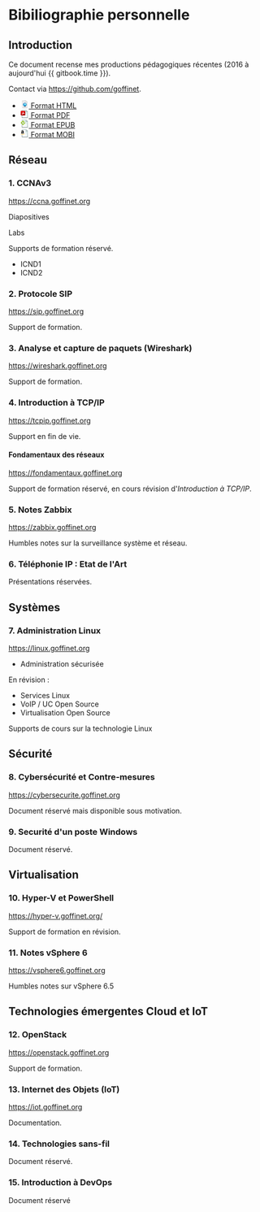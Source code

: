 # Bibiliographie personnelle

<!-- toc -->

## Introduction

Ce document recense mes productions pédagogiques récentes (2016 à aujourd'hui {{ gitbook.time }}).

Contact via https://github.com/goffinet.

* [![HTML](/images/document-web.png) Format HTML](https://biblio.goffinet.org/)
* [![PDF](/images/document-pdf.png) Format PDF](https://www.gitbook.com/download/pdf/book/goffinet/biblio)
* [![EPUB](/images/document-epub.png) Format EPUB](https://www.gitbook.com/download/epub/book/goffinet/biblio)
* [![MOBI](/images/document-mobi.png) Format MOBI](https://www.gitbook.com/download/mobi/book/goffinet/biblio)

## Réseau

### 1. CCNAv3

https://ccna.goffinet.org

Diapositives

Labs

Supports de formation réservé.

* ICND1
* ICND2

### 2. Protocole SIP

https://sip.goffinet.org

Support de formation.

### 3. Analyse et capture de paquets (Wireshark)

https://wireshark.goffinet.org

Support de formation.

### 4. Introduction à TCP/IP

https://tcpip.goffinet.org

Support en fin de vie.

#### Fondamentaux des réseaux

https://fondamentaux.goffinet.org

Support de formation réservé, en cours révision d'_Introduction à TCP/IP_.

### 5. Notes Zabbix

https://zabbix.goffinet.org

Humbles notes sur la surveillance système et réseau.

### 6. Téléphonie IP : Etat de l'Art

Présentations réservées.

## Systèmes

### 7. Administration Linux

https://linux.goffinet.org

* Administration sécurisée

En révision :

* Services Linux
* VoIP / UC Open Source
* Virtualisation Open Source

Supports de cours sur la technologie Linux

## Sécurité

### 8. Cybersécurité et Contre-mesures

https://cybersecurite.goffinet.org

Document réservé mais disponible sous motivation.

### 9. Securité d'un poste Windows

Document réservé.

## Virtualisation

### 10. Hyper-V et PowerShell

https://hyper-v.goffinet.org/

Support de formation en révision.

### 11. Notes vSphere 6

https://vsphere6.goffinet.org

Humbles notes sur vSphere 6.5

## Technologies émergentes Cloud et IoT

### 12. OpenStack

https://openstack.goffinet.org

Support de formation.

### 13. Internet des Objets (IoT)

https://iot.goffinet.org

Documentation.

### 14. Technologies sans-fil

Document réservé.

### 15. Introduction à DevOps

Document réservé
